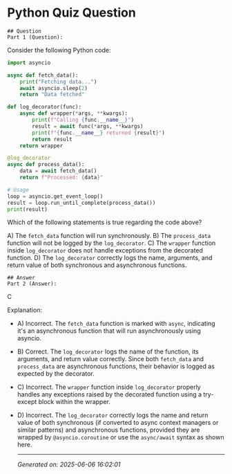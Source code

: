 # Python Quiz Question
    
    ## Question
    Part 1 (Question):
Consider the following Python code:

```python
import asyncio

async def fetch_data():
    print("Fetching data...")
    await asyncio.sleep(2)
    return "Data fetched"

def log_decorator(func):
    async def wrapper(*args, **kwargs):
        print(f"Calling {func.__name__}")
        result = await func(*args, **kwargs)
        print(f"{func.__name__} returned {result}")
        return result
    return wrapper

@log_decorator
async def process_data():
    data = await fetch_data()
    return f"Processed: {data}"

# Usage
loop = asyncio.get_event_loop()
result = loop.run_until_complete(process_data())
print(result)
```

Which of the following statements is true regarding the code above?

A) The `fetch_data` function will run synchronously.
B) The `process_data` function will not be logged by the `log_decorator`.
C) The `wrapper` function inside `log_decorator` does not handle exceptions from the decorated function.
D) The `log_decorator` correctly logs the name, arguments, and return value of both synchronous and asynchronous functions.
    
    ## Answer
    Part 2 (Answer):
C

Explanation: 
- A) Incorrect. The `fetch_data` function is marked with `async`, indicating it's an asynchronous function that will run asynchronously using asyncio.
- B) Correct. The `log_decorator` logs the name of the function, its arguments, and return value correctly. Since both `fetch_data` and `process_data` are asynchronous functions, their behavior is logged as expected by the decorator.
- C) Incorrect. The `wrapper` function inside `log_decorator` properly handles any exceptions raised by the decorated function using a try-except block within the wrapper.
- D) Incorrect. The `log_decorator` correctly logs the name and return value of both synchronous (if converted to async context managers or similar patterns) and asynchronous functions, provided they are wrapped by `@asyncio.coroutine` or use the `async/await` syntax as shown here.
    
    ---
    *Generated on: 2025-06-06 16:02:01*
    